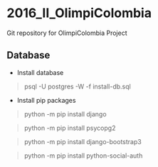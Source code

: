 # 2016_II_OlimpiColombia
Git repository for OlimpiColombia Project

## Database

* Install database

> psql -U postgres -W -f install-db.sql

* Install pip packages

> python -m pip install django

> python -m pip install psycopg2

> python -m pip install django-bootstrap3

> python -m pip install python-social-auth
